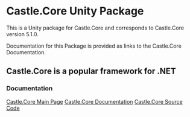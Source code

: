 # Castle.Core Unity Package

This is a Unity package for Castle.Core and corresponds to Castle.Core version 5.1.0.

Documentation for this Package is provided as links to the Castle.Core Documentation.

## Castle.Core is a popular framework for .NET

### Documentation

[Castle.Core Main Page](http://www.castleproject.org/)
[Castle.Core Documentation](https://github.com/castleproject/Core/blob/master/docs/README.md)
[Castle.Core Source Code](https://github.com/castleproject/Core)
